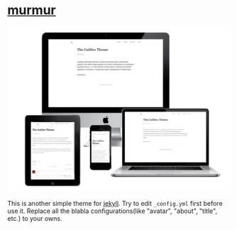 # [murmur](http://songroger.github.io/murmur)

![preview](preview.png)

This is another simple theme for [jekyll](http://jekyllrb.com/).
Try to edit `_config.yml` first before use it.
Replace all the blabla configurations(like "avatar", "about", "title", etc.) to your owns.
